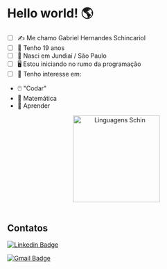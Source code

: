 # Hello world!  🌎

 - [ ] ✍️ Me chamo Gabriel Hernandes Schincariol 
 - [ ] 📅 Tenho 19 anos 
 - [ ] 🌇 Nasci em Jundiaí / São Paulo 
 - [ ] 🖥️ Estou iniciando no rumo da programação 
 - [ ] 📌 Tenho interesse em:
 - 🖱️ "Codar"
 - 🧮 Matemática
 - 📖 Aprender


<div align="center"> 
<a href="https://github.com/anuraghazra/github-readme-stats#gh-dark-mode-only">
<img height=200 src="[https://github-readme-stats-git-masterrstaa-rickstaa.vercel.app/api/top-langs/?username=rickstaa&layout=compact&langs_count=10&hide_border=true&include_orgs=true&theme=dark&bg_color=000000#gh-dark-mode-only](https://github-readme-stats-git-masterrstaa-rickstaa.vercel.app/api/top-langs/?username=schin0&layout=compact&langs_count=10&hide_border=true&include_orgs=true&theme=dark&bg_color=000000#gh-dark-mode-only)" alt="Linguagens Schin" />
</a>
</div>

<br/>

## Contatos

[![Linkedin Badge](https://img.shields.io/badge/-Gabriel%20Schincariol-blue?style=flat-square&logo=Linkedin&logoColor=white&link=https://www.linkedin.com/in/gabrielschincariol/)](https://www.linkedin.com/in/gabrielschincariol/) 

[![Gmail Badge](https://img.shields.io/badge/-Gabriel_Schincariol-red?style=flat-square&logo=Gmail&logoColor=white&link=mailto:gschin11@gmail.com)](mailto:gschin11@gmail.com)
